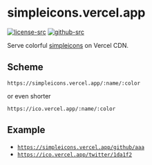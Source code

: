 # simpleicons.vercel.app

[![license-src]][license-href] [![github-src]][github-href]

Serve colorful [simpleicons](https://simpleicons.org/) on Vercel CDN.

## Scheme

```
https://simpleicons.vercel.app/:name/:color
```

or even shorter

```
https://ico.vercel.app/:name/:color
```

## Example

- [`https://simpleicons.vercel.app/github/aaa`](https://simpleicons.vercel.app/github/aaa)
- [`https://ico.vercel.app/twitter/1da1f2`](https://ico.vercel.app/twitter/1da1f2)

[license-src]: https://badgen.net/badge/license/MIT/blue
[license-href]: https://github.com/simpleicons/simpleicons.vercel.app/blob/master/LICENSE
[github-src]: https://badgen.net/badge/github/amio%2Fsimpleicons.vercel.app?icon&label
[github-href]: https://github.com/simpleicons/simpleicons.vercel.app
